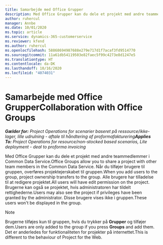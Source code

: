 ```yaml
---
title: Samarbejde med Office Grupper
description: Med Office Grupper kan du dele et projekt med andre teammedlemmer i Common Data Service.
author: ruhercul
manager: Annbe
ms.date: 10/01/2020
ms.topic: article
ms.service: dynamics-365-customerservice
ms.reviewer: kfend
ms.author: ruhercul
ms.openlocfilehash: 58868694987688e279e717d1f7acaf3fd9514770
ms.sourcegitcommit: 11a61db54119503e82faec5f99c4273e8d1247e5
ms.translationtype: HT
ms.contentlocale: da-DK
ms.lasthandoff: 10/16/2020
ms.locfileid: "4074031"
---
```

# <a name="collaboration-with-office-groups"></a><span data-ttu-id="bc3b3-103">Samarbejde med Office Grupper</span><span class="sxs-lookup"><span data-stu-id="bc3b3-103">Collaboration with Office Groups</span></span>

<span data-ttu-id="bc3b3-104">_**Gælder for:** Project Operations for scenarier baseret på ressource/ikke-lager, lille udrulning - aftale til håndtering af proformafakturering_</span><span class="sxs-lookup"><span data-stu-id="bc3b3-104">_**Applies To:** Project Operations for resource/non-stocked based scenarios, Lite deployment - deal to proforma invoicing_</span></span>

<span data-ttu-id="bc3b3-105">Med Office Grupper kan du dele et projekt med andre teammedlemmer i Common Data Service.</span><span class="sxs-lookup"><span data-stu-id="bc3b3-105">Office Groups allow you to share a project with other team members in the Common Data Service.</span></span> <span data-ttu-id="bc3b3-106">Når du tilføjer brugere til gruppen, overføres projektejerskabet til gruppen.</span><span class="sxs-lookup"><span data-stu-id="bc3b3-106">When you add users to the group, project ownership transfers to the group.</span></span> <span data-ttu-id="bc3b3-107">Alle brugere har tilladelse til at redigere projektet.</span><span class="sxs-lookup"><span data-stu-id="bc3b3-107">All users will have edit permission on the project.</span></span> <span data-ttu-id="bc3b3-108">Brugerne kan også se projektet, hvis administratoren har tildelt rettighederne.</span><span class="sxs-lookup"><span data-stu-id="bc3b3-108">Users may also see the project if privileges have been granted by the administrator.</span></span> <span data-ttu-id="bc3b3-109">Disse brugere vises ikke i gruppen.</span><span class="sxs-lookup"><span data-stu-id="bc3b3-109">These users won't be displayed in the group.</span></span>

> [!NOTE] 
> <span data-ttu-id="bc3b3-110">Brugerne tilføjes kun til gruppen, hvis du trykker på **Grupper** og tilføjer dem.</span><span class="sxs-lookup"><span data-stu-id="bc3b3-110">Users are only added to the group if you press **Groups** and add them.</span></span> <span data-ttu-id="bc3b3-111">Det er anderledes for funktionaliteten for projekter på internettet.</span><span class="sxs-lookup"><span data-stu-id="bc3b3-111">This is different to the behaviour of Project for the Web.</span></span> 

